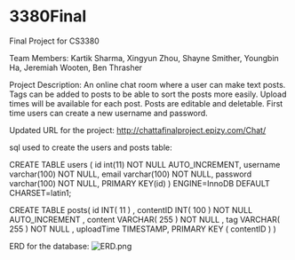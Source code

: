 # 3380Final
Final Project for CS3380

Team Members: Kartik Sharma, Xingyun Zhou, Shayne Smither, Youngbin Ha, Jeremiah Wooten, Ben Thrasher

Project Description: An online chat room where a user can make text posts.
                     Tags can be added to posts to be able to sort the posts
                     more easily. Upload times will be available for each post. 
                     Posts are editable and deletable. First time users can create a new 
                     username and password.

Updated URL for the project: <http://chattafinalproject.epizy.com/Chat/>

sql used to create the users and posts table:

CREATE TABLE users (
  id int(11) NOT NULL AUTO_INCREMENT,
  username varchar(100) NOT NULL,
  email varchar(100) NOT NULL,
  password varchar(100) NOT NULL,
  PRIMARY KEY(id)
) ENGINE=InnoDB DEFAULT CHARSET=latin1;

CREATE TABLE posts(
id INT( 11 ) ,
contentID INT( 100 ) NOT NULL AUTO_INCREMENT ,
content VARCHAR( 255 ) NOT NULL ,
tag VARCHAR( 255 ) NOT NULL ,
uploadTime TIMESTAMP,
PRIMARY KEY ( contentID )
)

ERD for the database:
![ERD.png](https://github.com/knstz4/3380Final/chattaERD.png)
